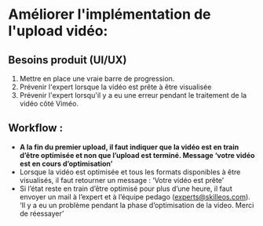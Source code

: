 # Améliorer l'implémentation de l'upload vidéo:

## Besoins produit (UI/UX)

1. Mettre en place une vraie barre de progression.
2. Prévenir l'expert lorsque la vidéo est prête à être visualisée
3. Prévenir l'expert lorsqu'il y a eu une erreur pendant le traitement de la vidéo côté Viméo.

## Workflow :

- **A la fin du premier upload, il faut indiquer que la vidéo est en train d’être optimisée et non que l’upload est terminé. Message ‘votre vidéo est en cours d’optimisation’**
- Lorsque la vidéo est optimisée et tous les formats disponibles à être visualisés, il faut retourner un message : ‘Votre vidéo est prête’ 
- Si l’état reste en train d’être optimisé pour plus d’une heure, il faut envoyer un mail à l’expert et à l’équipe pedago (experts@skilleos.com). ‘Il y a eu un problème pendant la phase d’optimisation de la video. Merci de réessayer’
